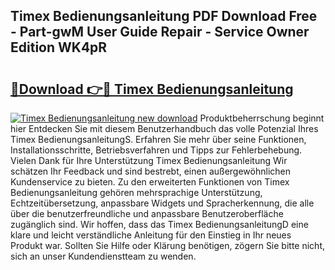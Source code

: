 ## Timex Bedienungsanleitung PDF Download Free - Part-gwM User Guide Repair - Service Owner Edition WK4pR

# <h2><a href="http://df59xqx.blite.top/?on=Timex+Bedienungsanleitung">🔗Download 👉🔴 Timex Bedienungsanleitung</a></h2>

[![Timex Bedienungsanleitung new download](https://i.imgur.com/lujVjoI.png)](http://df59xqx.blite.top/?on=Timex+Bedienungsanleitung)
Produktbeherrschung beginnt hier Entdecken Sie mit diesem Benutzerhandbuch das volle Potenzial Ihres Timex BedienungsanleitungS. Erfahren Sie mehr über seine Funktionen, Installationsschritte, Betriebsverfahren und Tipps zur Fehlerbehebung. Vielen Dank für Ihre Unterstützung Timex Bedienungsanleitung Wir schätzen Ihr Feedback und sind bestrebt, einen außergewöhnlichen Kundenservice zu bieten. Zu den erweiterten Funktionen von Timex Bedienungsanleitung gehören mehrsprachige Unterstützung, Echtzeitübersetzung, anpassbare Widgets und Spracherkennung, die alle über die benutzerfreundliche und anpassbare Benutzeroberfläche zugänglich sind. Wir hoffen, dass das Timex BedienungsanleitungD eine klare und leicht verständliche Anleitung für den Einstieg in Ihr neues Produkt war. Sollten Sie Hilfe oder Klärung benötigen, zögern Sie bitte nicht, sich an unser Kundendienstteam zu wenden.
